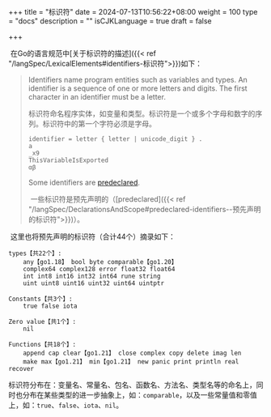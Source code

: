 +++
title = "标识符"
date = 2024-07-13T10:56:22+08:00
weight = 100
type = "docs"
description = ""
isCJKLanguage = true
draft = false

+++

​	在Go的语言规范中[关于标识符的描述]({{< ref "/langSpec/LexicalElements#identifiers-标识符">}})如下：

> Identifiers name program entities such as variables and types. An identifier is a sequence of one or more letters and digits. The first character in an identifier must be a letter.
>
>  ​	标识符命名程序实体，如变量和类型。标识符是一个或多个字母和数字的序列。标识符中的第一个字符必须是字母。
>
> ```
> identifier = letter { letter | unicode_digit } .
> a
> _x9
> ThisVariableIsExported
> αβ
> ```
>
> Some identifiers are [predeclared](https://go.dev/ref/spec#Predeclared_identifiers).
>
> ​	一些标识符是预先声明的（[predeclared]({{< ref "/langSpec/DeclarationsAndScope#predeclared-identifiers--预先声明的标识符">}})）。

​	这里也将预先声明的标识符（合计44个）摘录如下：

```
types【共22个】:
	any【go1.18】 bool byte comparable【go1.20】
	complex64 complex128 error float32 float64
	int int8 int16 int32 int64 rune string
	uint uint8 uint16 uint32 uint64 uintptr

Constants【共3个】:
	true false iota

Zero value【共1个】:
	nil

Functions【共18个】:
	append cap clear【go1.21】 close complex copy delete imag len
	make max【go1.21】 min【go1.21】 new panic print println real recover
```

​	标识符分布在：变量名、常量名、包名、函数名、方法名、类型名等的命名上，同时也分布在某些类型的进一步抽象上，如：`comparable`，以及一些常量值和零值上，如：`true`、`false`、`iota`、`nil`。
